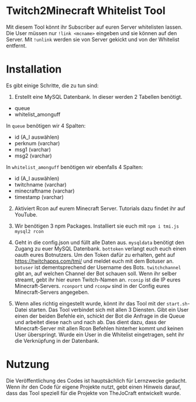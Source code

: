 # Twitch2Minecraft Whitelist Tool
Mit diesem Tool könnt ihr Subscriber auf euren Server whitelisten lassen. Die User müssen nur `!link <mcname>` eingeben und sie können auf den Server. Mit `!unlink` werden sie von Server gekickt und von der Whitelist entfernt. 

# Installation
Es gibt einige Schritte, die zu tun sind:


1) Erstellt eine MySQL Datenbank. In dieser werden 2 Tabellen benötigt.
- queue
- whitelist_amonguff


In `queue` benötigen wir 4 Spalten:
- id (A_I auswählen)
- perknum (varchar)
- msg1 (varchar)
- msg2 (varchar)


In `whitelist_amonguff` benötigen wir ebenfalls 4 Spalten:
- id (A_I auswählen)
- twitchname (varchar)
- minecraftname (varchar)
- timestamp (varchar)

2) Aktiviert Rcon auf eurem Minecraft Server. Tutorials dazu findet ihr auf YouTube.

3) Wir benötigen 3 npm Packages.
Installiert sie euch mit `npm i tmi.js mysql2 rcon`

4) Geht in die config.json und füllt alle Daten aus. 
`mysqldata` benötigt den Zugang zu euer MySQL Datenbank. 
`bottoken` verlangt euch euch einen oauth eures Botnutzers. Um den Token dafür zu erhalten, geht auf https://twitchapps.com/tmi/ und meldet euch mit dem Botuser an.
`botuser` ist dementsprechend der Username des Bots.
`twitchchannel` gibt an, auf welchen Channel der Bot schauen soll. Wenn ihr selber streamt, gebt ihr hier euren Twitch-Namen an.
`rconip` ist die IP eures Minecraft-Servers.
`rconport` und `rconpw` sind in der Config eures Minecraft-Servers angegeben.

5) Wenn alles richtig eingestellt wurde, könnt ihr das Tool mit der `start.sh`-Datei starten. Das Tool verbindet sich mit allen 3 Diensten.
Gibt ein User einen der beiden Befehle ein, schickt der Bot die Anfrage in die Queue und arbeitet diese nach und nach ab. Das dient dazu, dass der Minecraft-Server mit allen Rcon Befehlen hinterher kommt und keinen User überspringt. Wurde ein User in die Whitelist eingetragen, seht ihr die Verknüpfung in der Datenbank. 

# Nutzung
Die Veröffentlichung des Codes ist hauptsächlich für Lernzwecke gedacht. Wenn ihr den Code für eigene Projekte nutzt, gebt einen Hinweis darauf, dass das Tool speziell für die Projekte von TheJoCraft entwickelt wurde. 
